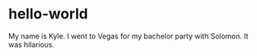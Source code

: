 # hello-world
My name is Kyle. I went to Vegas for my bachelor party with Solomon. It was hilarious.
